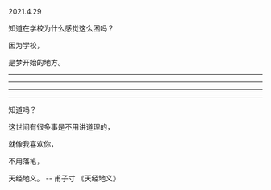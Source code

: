2021.4.29

知道在学校为什么感觉这么困吗？

因为学校，

是梦开始的地方。

----------

------------



-------

----------

知道吗？

这世间有很多事是不用讲道理的，

就像我喜欢你，

不用落笔，

天经地义。  -- 甫子寸 《天经地义》